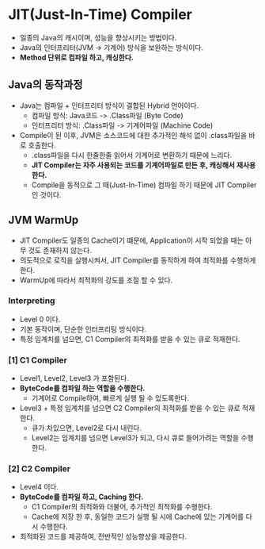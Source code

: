 # JIT(Just-In-Time) Compiler
- 일종의 Java의 캐시이며, 성능을 향상시키는 방법이다.
- Java의 인터프리터(JVM -> 기계어) 방식을 보완하는 방식이다.
- **Method 단위로 컴파일 하고, 캐싱한다.**

## Java의 동작과정
- Java는 컴파일 + 인터프리터 방식이 결합된 Hybrid 언어이다.
  - 컴파일 방식: Java코드 -> .Class파일 (Byte Code)
  - 인터프리터 방식: .Class파일 -> 기계어파일 (Machine Code)
- Compile이 된 이후, JVM은 소스코드에 대한 추가적인 해석 없이 .class파일을 바로 호출한다.
  - .class파일을 다시 한줄한줄 읽어서 기계어로 변환하기 때문에 느리다.
  - **JIT Compiler는 자주 사용되는 코드를 기계어파일로 만든 후, 캐싱해서 재사용한다.**
  - Compile을 동적으로 그 때(Just-In-Time) 컴파일 하기 때문에 JIT Compiler 인 것이다.

## JVM WarmUp
- JIT Compiler도 일종의 Cache이기 떄문에, Application이 시작 되었을 때는 아무 것도 존재하지 않는다.
- 의도적으로 로직을 실행시켜서, JIT Compiler를 동작하게 하여 최적화를 수행하게 한다.
- WarmUp에 따라서 최적화의 강도를 조절 할 수 있다.

### Interpreting
- Level 0 이다.
- 기본 동작이며, 단순한 인터프리팅 방식이다.
- 특정 임계치를 넘으면, C1 Compiler의 최적화를 받을 수 있는 큐로 적재한다.

### [1] C1 Compiler
- Level1, Level2, Level3 가 포함된다.
- **ByteCode를 컴파일 하는 역할을 수행한다.**
  - 기계어로 Compile하여, 빠르게 실행 될 수 있도록한다.
- Level3 + 특정 임계치를 넘으면 C2 Compiler의 최적화를 받을 수 있는 큐로 적재한다.
  - 큐가 차있으면, Level2로 다시 내린다.
  - Level2는 임계치를 넘으면 Level3가 되고, 다시 큐로 들어가려는 역할을 수행한다.

### [2] C2 Compiler
- Level4 이다.
- **ByteCode를 컴파일 하고, Caching 한다.**
  - C1 Compiler의 최적화와 더불어, 추가적인 최적화를 수행한다.
  - Cache에 저장 한 후, 동일한 코드가 실행 될 시에 Cache에 있는 기계어를 다시 수행한다.
- 최적화된 코드를 제공하여, 전반적인 성능향상을 제공한다.

